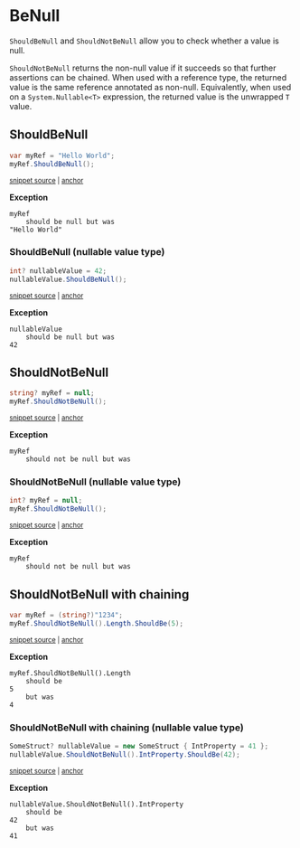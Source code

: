# BeNull

`ShouldBeNull` and `ShouldNotBeNull` allow you to check whether a value is null.

`ShouldNotBeNull` returns the non-null value if it succeeds so that further assertions can be chained. When used with a reference type, the returned value is the same reference annotated as non-null. Equivalently, when used on a `System.Nullable<T>` expression, the returned value is the unwrapped `T` value.

## ShouldBeNull

<!-- snippet: ShouldBeNullNotNullExamples.ShouldBeNull.codeSample.approved.cs -->
<a id='snippet-ShouldBeNullNotNullExamples.ShouldBeNull.codeSample.approved.cs'></a>
```cs
var myRef = "Hello World";
myRef.ShouldBeNull();
```
<sup><a href='/src/DocumentationExamples/CodeExamples/ShouldBeNullNotNullExamples.ShouldBeNull.codeSample.approved.cs#L1-L2' title='Snippet source file'>snippet source</a> | <a href='#snippet-ShouldBeNullNotNullExamples.ShouldBeNull.codeSample.approved.cs' title='Start of snippet'>anchor</a></sup>
<!-- endSnippet -->

**Exception**

<!-- include: ShouldBeNullNotNullExamples.ShouldBeNull.exceptionText.approved.txt -->
```
myRef
    should be null but was
"Hello World"
```
<!-- endInclude -->

### ShouldBeNull (nullable value type)

<!-- snippet: ShouldBeNullNotNullExamples.NullableValueShouldBeNull.codeSample.approved.cs -->
<a id='snippet-ShouldBeNullNotNullExamples.NullableValueShouldBeNull.codeSample.approved.cs'></a>
```cs
int? nullableValue = 42;
nullableValue.ShouldBeNull();
```
<sup><a href='/src/DocumentationExamples/CodeExamples/ShouldBeNullNotNullExamples.NullableValueShouldBeNull.codeSample.approved.cs#L1-L2' title='Snippet source file'>snippet source</a> | <a href='#snippet-ShouldBeNullNotNullExamples.NullableValueShouldBeNull.codeSample.approved.cs' title='Start of snippet'>anchor</a></sup>
<!-- endSnippet -->

**Exception**

<!-- include: ShouldBeNullNotNullExamples.NullableValueShouldBeNull.exceptionText.approved.txt -->
```
nullableValue
    should be null but was
42
```
<!-- endInclude -->


## ShouldNotBeNull

<!-- snippet: ShouldBeNullNotNullExamples.ShouldNotBeNull.codeSample.approved.cs -->
<a id='snippet-ShouldBeNullNotNullExamples.ShouldNotBeNull.codeSample.approved.cs'></a>
```cs
string? myRef = null;
myRef.ShouldNotBeNull();
```
<sup><a href='/src/DocumentationExamples/CodeExamples/ShouldBeNullNotNullExamples.ShouldNotBeNull.codeSample.approved.cs#L1-L2' title='Snippet source file'>snippet source</a> | <a href='#snippet-ShouldBeNullNotNullExamples.ShouldNotBeNull.codeSample.approved.cs' title='Start of snippet'>anchor</a></sup>
<!-- endSnippet -->

**Exception**

<!-- include: ShouldBeNullNotNullExamples.ShouldNotBeNull.exceptionText.approved.txt -->
```
myRef
    should not be null but was
```
<!-- endInclude -->

### ShouldNotBeNull (nullable value type)

<!-- snippet: ShouldBeNullNotNullExamples.NullableValueShouldNotBeNull.codeSample.approved.cs -->
<a id='snippet-ShouldBeNullNotNullExamples.NullableValueShouldNotBeNull.codeSample.approved.cs'></a>
```cs
int? myRef = null;
myRef.ShouldNotBeNull();
```
<sup><a href='/src/DocumentationExamples/CodeExamples/ShouldBeNullNotNullExamples.NullableValueShouldNotBeNull.codeSample.approved.cs#L1-L2' title='Snippet source file'>snippet source</a> | <a href='#snippet-ShouldBeNullNotNullExamples.NullableValueShouldNotBeNull.codeSample.approved.cs' title='Start of snippet'>anchor</a></sup>
<!-- endSnippet -->

**Exception**

<!-- include: ShouldBeNullNotNullExamples.NullableValueShouldNotBeNull.exceptionText.approved.txt -->
```
myRef
    should not be null but was
```
<!-- endInclude -->

## ShouldNotBeNull with chaining

<!-- snippet: ShouldBeNullNotNullExamples.ShouldNotBeNullWithChaining.codeSample.approved.cs -->
<a id='snippet-ShouldBeNullNotNullExamples.ShouldNotBeNullWithChaining.codeSample.approved.cs'></a>
```cs
var myRef = (string?)"1234";
myRef.ShouldNotBeNull().Length.ShouldBe(5);
```
<sup><a href='/src/DocumentationExamples/CodeExamples/ShouldBeNullNotNullExamples.ShouldNotBeNullWithChaining.codeSample.approved.cs#L1-L2' title='Snippet source file'>snippet source</a> | <a href='#snippet-ShouldBeNullNotNullExamples.ShouldNotBeNullWithChaining.codeSample.approved.cs' title='Start of snippet'>anchor</a></sup>
<!-- endSnippet -->

**Exception**

<!-- include: ShouldBeNullNotNullExamples.ShouldNotBeNullWithChaining.exceptionText.approved.txt -->
```
myRef.ShouldNotBeNull().Length
    should be
5
    but was
4
```
<!-- endInclude -->

### ShouldNotBeNull with chaining  (nullable value type)

<!-- snippet: ShouldBeNullNotNullExamples.NullableValueShouldNotBeNullWithChaining.codeSample.approved.cs -->
<a id='snippet-ShouldBeNullNotNullExamples.NullableValueShouldNotBeNullWithChaining.codeSample.approved.cs'></a>
```cs
SomeStruct? nullableValue = new SomeStruct { IntProperty = 41 };
nullableValue.ShouldNotBeNull().IntProperty.ShouldBe(42);
```
<sup><a href='/src/DocumentationExamples/CodeExamples/ShouldBeNullNotNullExamples.NullableValueShouldNotBeNullWithChaining.codeSample.approved.cs#L1-L2' title='Snippet source file'>snippet source</a> | <a href='#snippet-ShouldBeNullNotNullExamples.NullableValueShouldNotBeNullWithChaining.codeSample.approved.cs' title='Start of snippet'>anchor</a></sup>
<!-- endSnippet -->

**Exception**

<!-- include: ShouldBeNullNotNullExamples.NullableValueShouldNotBeNullWithChaining.exceptionText.approved.txt -->
```
nullableValue.ShouldNotBeNull().IntProperty
    should be
42
    but was
41
```
<!-- endInclude -->
